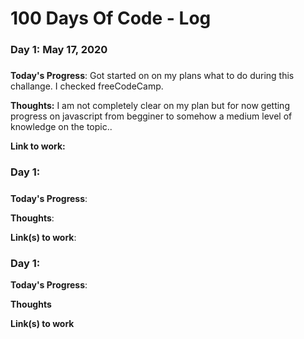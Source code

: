 # 100 Days Of Code - Log

### Day 1: May 17, 2020 
##### 

**Today's Progress**: Got started on on my plans what to do during this challange. I checked freeCodeCamp.

**Thoughts:** I am not completely clear on my plan but for now getting progress on javascript from begginer to somehow a medium level of knowledge on the topic..

**Link to work:** 

### Day 1:
#####

**Today's Progress**:

**Thoughts**: 

**Link(s) to work**: 


### Day 1: 

**Today's Progress**: 

**Thoughts** 

**Link(s) to work**

